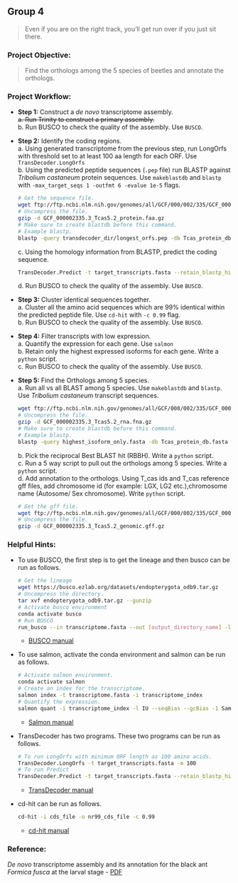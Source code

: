 ## Group 4

> Even if you are on the right track, you’ll get run over if you just sit there.

### Project Objective:

> Find the orthologs among the 5 species of beetles and annotate the orthologs.

### Project Workflow:
- __Step 1:__ Construct a _de novo_ transcriptome assembly.  
	~~a. Run Trinity to construct a primary assembly.~~  
	b. Run BUSCO to check the quality of the assembly. Use `BUSCO`.  
- __Step 2:__ Identify the coding regions.  
	a. Using generated transcriptome from the previous step, run LongOrfs with threshold set to at least 100 aa length for each ORF. Use `TransDecoder.LongOrfs`  
	b. Using the predicted peptide sequences (`.pep` file) run BLASTP against _Tribolium castaneum_ protein sequences. Use `makeblastdb` and `blastp` with `-max_target_seqs 1 -outfmt 6 -evalue 1e-5` flags.

	```bash
	# Get the sequence file.
	wget ftp://ftp.ncbi.nlm.nih.gov/genomes/all/GCF/000/002/335/GCF_000002335.3_Tcas5.2/GCF_000002335.3_Tcas5.2_protein.faa.gz
	# Uncompress the file.
	gzip -d GCF_000002335.3_Tcas5.2_protein.faa.gz
	# Make sure to create blastdb before this command.
	# Example blastp.
	blastp -query transdecoder_dir/longest_orfs.pep -db Tcas_protein_db.fasta  -max_target_seqs 1 -outfmt 6 -evalue 1e-5 -num_threads 48 > blastp.outfmt6
	```
	c. Using the homology information from BLASTP, predict the coding sequence.
	```bash
	TransDecoder.Predict -t target_transcripts.fasta --retain_blastp_hits blastp.outfmt6
	```
	d. Run BUSCO to check the quality of the assembly. Use `BUSCO`.
- __Step 3:__ Cluster identical sequences together.  
	a. Cluster all the amino acid sequences which are 99% identical within the predicted peptide file. Use `cd-hit` with `-c 0.99` flag.  
	b. Run BUSCO to check the quality of the assembly. Use `BUSCO`.
- __Step 4:__ Filter transcripts with low expression.  
	a. Quantify the expression for each gene. Use `salmon`  
	b. Retain only the highest expressed isoforms for each gene. Write a `python` script.  
	c. Run BUSCO to check the quality of the assembly. Use `BUSCO`.
- __Step 5:__ Find the Orthologs among 5 species.  
	a. Run all vs all BLAST among 5 species. Use `makeblastdb` and `blastp`. Use _Tribolium castaneum_ transcript sequences.
	```bash
	wget ftp://ftp.ncbi.nlm.nih.gov/genomes/all/GCF/000/002/335/GCF_000002335.3_Tcas5.2/GCF_000002335.3_Tcas5.2_rna.fna.gz
	# Uncompress the file.
	gzip -d GCF_000002335.3_Tcas5.2_rna.fna.gz
	# Make sure to create blastdb before this command.
	# Example blastp.
	blastp -query highest_isoform_only.fasta -db Tcas_protein_db.fasta  -max_target_seqs 1 -outfmt 6 -num_threads 48 > highest_isoform_only_species1_Tcas_db.txt
	```
	b. Pick the reciprocal Best BLAST hit (RBBH). Write a `python` script.  
	c. Run a 5 way script to pull out the orthologs among 5 species. Write a `python` script.  
 	d. Add annotation to the orthologs. Using T_cas ids and T_cas reference gff files, add chromosome id (for example: LGX, LG2 etc.),chromosome name (Autosome/ Sex chromosome). Write `python` script.
	```bash
	# Get the gff file.
	wget ftp://ftp.ncbi.nlm.nih.gov/genomes/all/GCF/000/002/335/GCF_000002335.3_Tcas5.2/GCF_000002335.3_Tcas5.2_genomic.gff.gz
	# Uncompress the file.
	gzip -d GCF_000002335.3_Tcas5.2_genomic.gff.gz
	```

### Helpful Hints:

- To use BUSCO, the first step is to get the lineage and then busco can be run as follows.

	```bash
	# Get the lineage
	wget https://busco.ezlab.org/datasets/endopterygota_odb9.tar.gz
	# Uncompress the directory.
	tar xvf endopterygota_odb9.tar.gz --gunzip
	# Activate busco environment
	conda activate busco
	# Run BUSCO
	run_busco --in transcriptome.fasta --out [output_directory_name] -l [path_to_]endopterygota_odb9 -m tran -c 48
	```
	- [BUSCO manual](http://gitlab.com/ezlab/busco/raw/master/BUSCO_v3_userguide.pdf)
- To use salmon, activate the conda environment and salmon can be run as follows.
	```bash
	# Activate salmon environment.
	conda activate salmon
	# Create an index for the transcriptome.
	salmon index -t transcriptome.fasta -i transcriptome_index
	# Quantify the expression.
	salmon quant -i transcriptome_index -l IU --seqBias --gcBias -1 Sample1_R1.fastq.gz -2 Sample1_R2.fastq.gz -p 48 --validateMappings -o Sample1
	```
	- [Salmon manual](https://salmon.readthedocs.io/en/latest/)
- TransDecoder has two programs. These two programs can be run as follows.
	```bash
	# To run LongOrfs with minimum ORF length as 100 amino acids.
	TransDecoder.LongOrfs -t target_transcripts.fasta -m 100
	# To run Predict
	TransDecoder.Predict -t target_transcripts.fasta --retain_blastp_hits blastp.outfmt6
	```
	- [TransDecoder manual](https://github.com/TransDecoder/TransDecoder/wiki)
- cd-hit can be run as follows.
	```bash
	cd-hit -i cds_file -o nr99_cds_file -c 0.99
	```
	- [cd-hit manual](https://github.com/weizhongli/cdhit/wiki/3.-User's-Guide#CDHIT)

### Reference:
_De novo_ transcriptome assembly and its annotation for the black ant
_Formica fusca_ at the larval stage - [PDF](../data/Morandin_et_al_2018.pdf)
